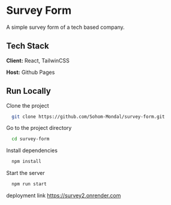 
# Survey Form

A simple survey form of a tech based company.


## Tech Stack

**Client:** React, TailwinCSS

**Host:** Github Pages


## Run Locally

Clone the project

```bash
  git clone https://github.com/Sohom-Mondal/survey-form.git
```

Go to the project directory

```bash
  cd survey-form
```

Install dependencies

```bash
  npm install
```

Start the server

```bash
  npm run start
```

deployment link
https://survey2.onrender.com

